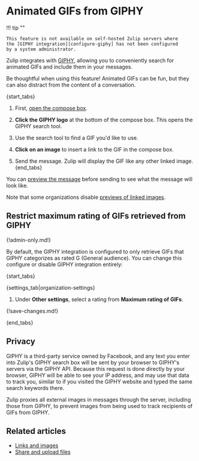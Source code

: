 # Animated GIFs from GIPHY

!!! tip ""

    This feature is not available on self-hosted Zulip servers where
    the [GIPHY integration][configure-giphy] has not been configured
    by a system administrator.

Zulip integrates with [GIPHY](https://giphy.com), allowing you to
conveniently search for animated GIFs and include them in your
messages.

Be thoughtful when using this feature! Animated GIFs can be fun, but
they can also distract from the content of a conversation.

{start_tabs}
1. First, [open the compose box](/help/open-the-compose-box).

1. **Click the GIPHY logo** at the bottom of the compose box. This
   opens the GIPHY search tool.

1. Use the search tool to find a GIF you'd like to use.

1. **Click on an image** to insert a link to the GIF in the compose box.

1. Send the message.  Zulip will display the GIF like any other linked
   image.
{end_tabs}

You can [preview the
message](/help/preview-your-message-before-sending) before sending to
see what the message will look like.

Note that some organizations disable [previews of linked
images](/help/allow-image-link-previews).

## Restrict maximum rating of GIFs retrieved from GIPHY

{!admin-only.md!}

By default, the GIPHY integration is configured to only retrieve GIFs
that GIPHY categorizes as rated G (General audience). You can change
this configure or disable GIPHY integration entirely:

{start_tabs}

{settings_tab|organization-settings}

1. Under **Other settings**, select a rating from **Maximum rating of GIFs**.

{!save-changes.md!}

{end_tabs}

## Privacy

GIPHY is a third-party service owned by Facebook, and any text you
enter into Zulip's GIPHY search box will be sent by your browser to
GIPHY's servers via the GIPHY API. Because this request is done
directly by your browser, GIPHY will be able to see your IP address,
and may use that data to track you, similar to if you visited the
GIPHY website and typed the same search keywords there.

Zulip proxies all external images in messages through the server,
including those from GIPHY, to prevent images from being used to track
recipients of GIFs from GIPHY.

[configure-giphy]: https://zulip.readthedocs.io/en/stable/production/giphy-gif-integration.html

## Related articles

* [Links and images](/help/links-and-images)
* [Share and upload files](/help/share-and-upload-files)
